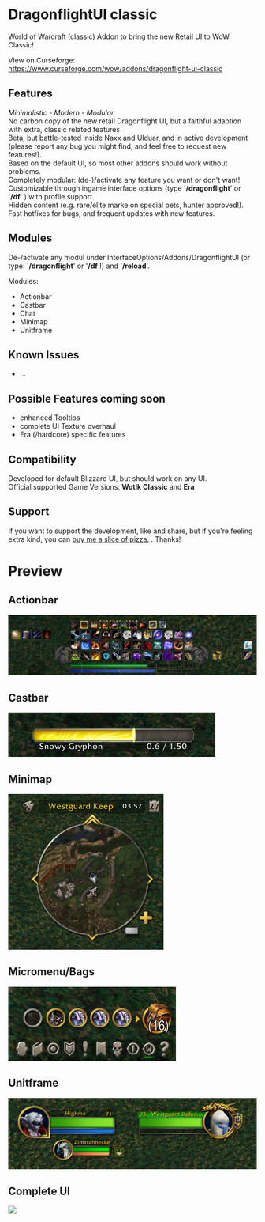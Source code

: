 # DragonflightUI classic

World of Warcraft (classic) Addon to bring the new Retail UI to WoW Classic!

View on Curseforge: https://www.curseforge.com/wow/addons/dragonflight-ui-classic

## Features

_Minimalistic - Modern - Modular_\
No carbon copy of the new retail Dragonflight UI, but a faithful adaption with extra, classic related features.\
Beta, but battle-tested inside Naxx and Ulduar, and in active development (please report any bug you might find, and feel free to request new features!).\
Based on the default UI, so most other addons should work without problems.\
Completely modular: (de-)/activate any feature you want or don't want! \
Customizable through ingame interface options (type '**/dragonflight**' or '**/df**' ) with profile support. \
Hidden content (e.g. rare/elite marke on special pets, hunter approved!).\
Fast hotfixes for bugs, and frequent updates with new features.

## Modules

De-/activate any modul under InterfaceOptions/Addons/DragonflightUI (or type: '**/dragonflight**' or '**/df** !) and '**/reload**'.

Modules:

- Actionbar
- Castbar
- Chat
- Minimap
- Unitframe

## Known Issues

- ...

## Possible Features coming soon

- enhanced Tooltips
- complete UI Texture overhaul
- Era (/hardcore) specific features

## Compatibility

Developed for default Blizzard UI, but should work on any UI.\
Official supported Game Versions: **Wotlk Classic** and **Era**

## Support

If you want to support the development, like and share, but if you're feeling extra kind, you can [buy me a slice of pizza.](https://www.buymeacoffee.com/karlheinzschneider "https://www.buymeacoffee.com/") . Thanks!

# Preview

## Actionbar

![](Screenshots/v2/Actionbar.png)

## Castbar

![](Screenshots/v2/Castbar.png)

## Minimap

![](Screenshots/v2/Minimap.png)

## Micromenu/Bags

![](Screenshots/v2/MicroMenu-Bag.png)

## Unitframe

![](Screenshots/v2/Unitframe.png)

## Complete UI

![](Screenshots/v2/CompleteUI.png)

